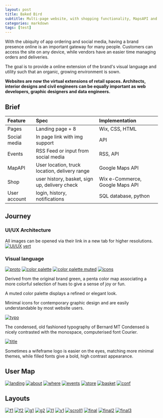 ```yaml
---
layout: post
title: Baked Bird 
subtitle: Multi-page website, with shopping functionality, MapsAPI and user login. Responsive design delivered through Wix.
categories: markdown
tags: [test]
---
```


With the ubiquity of app ordering and social media, having a brand presence online is an important gateway for many people. Customers can access the site on any device, while vendors have an easier time managing orders and deliveries. 

The goal is to provide a online extension of the brand's visual language and utility such that an organic, growing environment is sown.  

**Websites are now the virtual extensions of retail spaces. Architects, interior designs and civil engineers can be equally important as web developers, graphic designers and data engineers.**

## Brief

| Feature | Spec | Implementation |
| :------ |:--- | :--- |
| Pages | Landing page + 8 | Wix, CSS, HTML |
| Social media | In page link with img support | API |
| Events | RSS Feed or input from social media | RSS, API |
| MapAPI | User location, truck location, delivery range | Google Maps API |
| Shop | user history, basket, sign up, delivery check | Wix e-Commerce, Google Maps API |
| User account | login, history, notifications | SQL database, python |

## Journey
### UI/UX Architecture
All images can be opened via their link in a new tab for higher resolutions.
[![UI/UX](https://i.postimg.cc/rmvb4syX/UIX.png)][1]
[vert](https://i.postimg.cc/9fKwvPL6/vertical.png)
### Visual language

[![proto](https://i.postimg.cc/nVv4Fz5s/proto.png)][5]
[![color palette](https://i.postimg.cc/hjHc0Ppn/colorp.png)][2]
[![color palette muted](https://i.postimg.cc/BQpRSnHv/muted.png)][3]
[![icons](https://i.postimg.cc/nrkSh3sW-/icons.png)][4]

Derived from the original brand green, a penta color map associating a more colorful selection of hues to give a sense of joy or fun.

A muted color palette displays a refined or elegant look.

Minimal icons for contemporary graphic design and are easily understandable by most website users.

[![typo](https://i.postimg.cc/V6TJV4Fj/typo.png)][6]

The condensed, old fashioned typography of Bernard MT Condensed is nicely contrasted with the monospace, computerised font Courier. 

[![title](https://i.postimg.cc/SsDsM4RQ/title.png)][7]

Sometimes a wifeframe logo is easier on the eyes, matching more minimal themes, while filled fonts give a bold, high contrast appearance.

## User Map
[![landing](https://i.postimg.cc/0jcv74PK/lp.png)][12]
[![about](https://i.postimg.cc/x80YJQDS/about.png)][8]
[![where](https://i.postimg.cc/sfc3FM7f/where.png)][14]
[![events](https://i.postimg.cc/vH2MBC0p/events.png)][10]
[![store](https://i.postimg.cc/zG9rwKZ7/store.png)][13]
[![basket](https://i.postimg.cc/gk2mGGHV/basket.png)][9]
[![conf](https://i.postimg.cc/fR3s05Fk/conf.png)][11]


## Layouts

[![f1](https://i.postimg.cc/6QLmZD1T/f1.png)][15]
[![f2](https://i.postimg.cc/pdtSp2Cg/f2.png)][16]
[![g1](https://i.postimg.cc/rF332Gry/g1.png)][17]
[![g2](https://i.postimg.cc/RFSbLXjd/g2.png)][18]
[![l1](https://i.postimg.cc/BQXkz7tw/l1.png)][19]
[![v1](https://i.postimg.cc/0jH3QDXf/v1.png)][21]
[![scroll1](https://i.postimg.cc/NjXVsy66/scroll1.png)][20]
[![final](https://i.postimg.cc/VktLjSys/Screen-Shot-2020-09-26-at-3-35-00-PM.png)][22]
[![final2](https://i.postimg.cc/QMk8yRxR/Screen-Shot-2020-09-26-at-3-35-55-PM.png)][23]
[![final3](https://i.postimg.cc/mDLLf8Ph/Screen-Shot-2020-09-26-at-3-36-30-PM.png)][24]





[1]: https://i.postimg.cc/rmvb4syX/UIX.png[]
[2]: https://i.postimg.cc/hjHc0Ppn/colorp.png[]
[3]: https://i.postimg.cc/BQpRSnHv/muted.png[]
[4]: https://i.postimg.cc/nrkSh3sW-/icons.png[]
[5]: https://i.postimg.cc/nVv4Fz5s/proto.png[]
[6]: https://i.postimg.cc/V6TJV4Fj/typo.png[]
[7]: https://i.postimg.cc/SsDsM4RQ/title.png[]
[8]: https://i.postimg.cc/x80YJQDS/about.png[]
[9]: https://i.postimg.cc/gk2mGGHV/basket.png[]
[10]: https://i.postimg.cc/vH2MBC0p/events.png[]
[11]: https://i.postimg.cc/fR3s05Fk/conf.png[]
[12]: https://i.postimg.cc/0jcv74PK/lp.png[]
[13]: https://i.postimg.cc/zG9rwKZ7/store.png[]
[14]: https://i.postimg.cc/sfc3FM7f/where.png[]
[15]: https://i.postimg.cc/6QLmZD1T/f1.png[]
[16]: https://i.postimg.cc/pdtSp2Cg/f2.png[]
[17]: https://i.postimg.cc/rF332Gry/g1.png[]
[18]: https://i.postimg.cc/RFSbLXjd/g2.png[]
[19]: https://i.postimg.cc/BQXkz7tw/l1.png[]
[20]: https://i.postimg.cc/NjXVsy66/scroll1.png[]
[21]: https://i.postimg.cc/0jH3QDXf/v1.png[]
[22]: https://i.postimg.cc/VktLjSys/Screen-Shot-2020-09-26-at-3-35-00-PM.png[]
[23]: https://i.postimg.cc/QMk8yRxR/Screen-Shot-2020-09-26-at-3-35-55-PM.png[]
[24]: https://i.postimg.cc/mDLLf8Ph/Screen-Shot-2020-09-26-at-3-36-30-PM.png[]
